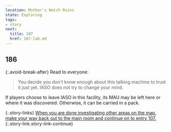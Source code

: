 ```yaml
---
location: Mother's Watch Ruins
state: Exploring
tags:
- story
next:
  title: 107
  href: 107-lab.md
---
```


## 186

{:.avoid-break-after}
Read to everyone:

> You decide you don't know enough about this talking machine to trust it just yet.
> IASO does not try to change your mind.

If players choose to leave IASO in this facility, its MAU may be left here or where it was discovered.
Otherwise, it can be carried in a pack.

{:.story-links}
[When you are done investigating other areas on the map, make your way back out to the main room and continue on to entry 107.](107-lab.md){:.story-link.story-link-continue}
